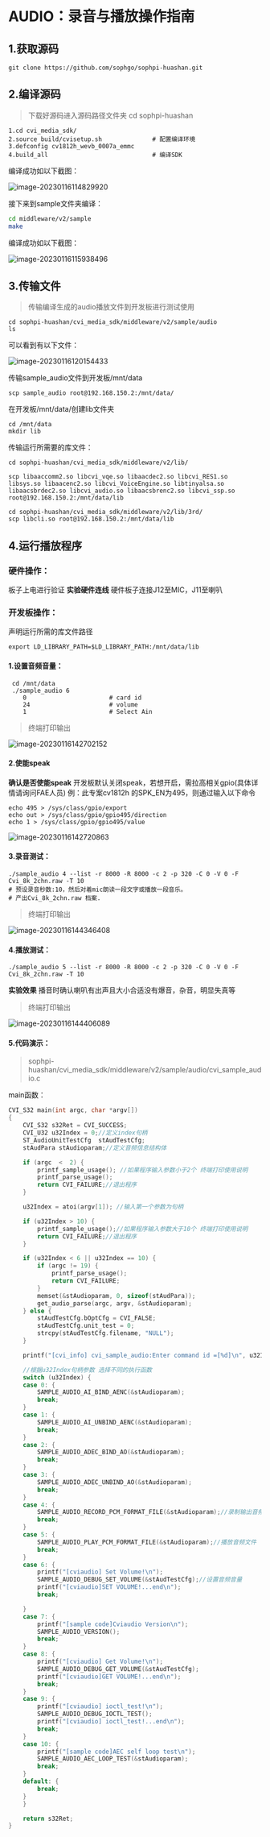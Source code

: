 #  AUDIO：录音与播放操作指南



## 1.获取源码

```
git clone https://github.com/sophgo/sophpi-huashan.git
```



## 2.编译源码

> 下载好源码进入源码路径文件夹 cd sophpi-huashan

```
1.cd cvi_media_sdk/
2.source build/cvisetup.sh 				# 配置编译环境
3.defconfig cv1812h_wevb_0007a_emmc	
4.build_all								# 编译SDK
```

编译成功如以下截图：

![image-20230116114829920](../assert/开发指南-8.音频处理-录放音/image-20230116114829920-16739649363061.png)



接下来到sample文件夹编译：

```sh
cd middleware/v2/sample
make
```

编译成功如以下截图：

![image-20230116115938496](../assert/开发指南-8.音频处理-录放音/image-20230116115938496-16739649381453.png)

## 3.传输文件

> 传输编译生成的audio播放文件到开发板进行测试使用



```
cd sophpi-huashan/cvi_media_sdk/middleware/v2/sample/audio
ls
```

可以看到有以下文件：

![image-20230116120154433](../assert/开发指南-8.音频处理-录放音/image-20230116120154433-16739649402925.png)



传输sample_audio文件到开发板/mnt/data

```shell
scp sample_audio root@192.168.150.2:/mnt/data/
```



在开发板/mnt/data/创建lib文件夹

```
cd /mnt/data
mkdir lib
```



传输运行所需要的库文件：

```shell
cd sophpi-huashan/cvi_media_sdk/middleware/v2/lib/

scp libaaccomm2.so libcvi_vqe.so libaacdec2.so libcvi_RES1.so libsys.so libaacenc2.so libcvi_VoiceEngine.so libtinyalsa.so libaacsbrdec2.so libcvi_audio.so libaacsbrenc2.so libcvi_ssp.so root@192.168.150.2:/mnt/data/lib

cd sophpi-huashan/cvi_media_sdk/middleware/v2/lib/3rd/
scp libcli.so root@192.168.150.2:/mnt/data/lib
```



## 4.运行播放程序



### **硬件操作：**

板子上电进行验证 **实验硬件连线**    硬件板子连接J12至MIC，J11至喇叭



### **开发板操作：**

声明运行所需的库文件路径

```
export LD_LIBRARY_PATH=$LD_LIBRARY_PATH:/mnt/data/lib
```



#### 1.设置音频音量：

```
 cd /mnt/data
 ./sample_audio 6
    0                       # card id
    24                      # volume 
    1                       # Select Ain
```

> 终端打印输出

![image-20230116142702152](../assert/开发指南-8.音频处理-录放音/image-20230116142702152-16739649431237.png)



#### 2.使能speak

**确认是否使能speak** 开发板默认关闭speak，若想开启，需拉高相关gpio(具体详情请询问FAE人员) 例：此专案cv1812h 的SPK_EN为495，则通过输入以下命令

```
echo 495 > /sys/class/gpio/export
echo out > /sys/class/gpio/gpio495/direction
echo 1 > /sys/class/gpio/gpio495/value
```

![image-20230116142720863](../assert/开发指南-8.音频处理-录放音/image-20230116142720863-16739649450809.png)



#### 3.录音测试：

```
./sample_audio 4 --list -r 8000 -R 8000 -c 2 -p 320 -C 0 -V 0 -F Cvi_8k_2chn.raw -T 10
# 预设录音秒数:10，然后对着mic朗读一段文字或播放一段音乐。
# 产出Cvi_8k_2chn.raw 档案.
```

> 终端打印输出

![image-20230116144346408](../assert/开发指南-8.音频处理-录放音/image-20230116144346408-167396494715211.png)

#### 4.播放测试：

```
./sample_audio 5 --list -r 8000 -R 8000 -c 2 -p 320 -C 0 -V 0 -F Cvi_8k_2chn.raw -T 10
```



**实验效果**    播音时确认喇叭有出声且大小合适没有爆音，杂音，明显失真等

> 终端打印输出



![image-20230116144406089](../assert/开发指南-8.音频处理-录放音/image-20230116144406089-167396495241013.png)



#### 5.代码演示：

> sophpi-huashan/cvi_media_sdk/middleware/v2/sample/audio/cvi_sample_audio.c



main函数：

```c
CVI_S32 main(int argc, char *argv[])
{
	CVI_S32 s32Ret = CVI_SUCCESS;
	CVI_U32 u32Index = 0;//定义index句柄
	ST_AudioUnitTestCfg  stAudTestCfg;
	stAudPara stAudioparam;//定义音频信息结构体

	if (argc  <  2) {
		printf_sample_usage(); //如果程序输入参数小于2个 终端打印使用说明
		printf_parse_usage();
		return CVI_FAILURE;//退出程序
	}

	u32Index = atoi(argv[1]); //输入第一个参数为句柄

	if (u32Index > 10) {
		printf_sample_usage();//如果程序输入参数大于10个 终端打印使用说明
		return CVI_FAILURE;//退出程序
	}

	if (u32Index < 6 || u32Index == 10) {
		if (argc != 19) {
			printf_parse_usage();
			return CVI_FAILURE;
		}
		memset(&stAudioparam, 0, sizeof(stAudPara));
		get_audio_parse(argc, argv, &stAudioparam);
	} else {
		stAudTestCfg.bOptCfg = CVI_FALSE;
		stAudTestCfg.unit_test = 0;
		strcpy(stAudTestCfg.filename, "NULL");
	}

	printf("[cvi_info] cvi_sample_audio:Enter command id =[%d]\n", u32Index);

    //根据u32Index句柄参数 选择不同的执行函数
	switch (u32Index) {
	case 0: {
		SAMPLE_AUDIO_AI_BIND_AENC(&stAudioparam);
		break;
	}
	case 1: {
		SAMPLE_AUDIO_AI_UNBIND_AENC(&stAudioparam);
		break;
	}
	case 2: {
		SAMPLE_AUDIO_ADEC_BIND_AO(&stAudioparam);
		break;
	}
	case 3: {
		SAMPLE_AUDIO_ADEC_UNBIND_AO(&stAudioparam);
		break;
	}
	case 4: {
		SAMPLE_AUDIO_RECORD_PCM_FORMAT_FILE(&stAudioparam);//录制输出音频文件
		break;
	}
	case 5: {
		SAMPLE_AUDIO_PLAY_PCM_FORMAT_FILE(&stAudioparam);//播放音频文件
		break;
	}
	case 6: {
		printf("[cviaudio] Set Volume!\n");
		SAMPLE_AUDIO_DEBUG_SET_VOLUME(&stAudTestCfg);//设置音频音量
		printf("[cviaudio]SET VOLUME!...end\n");
		break;

	}
	case 7: {
		printf("[sample code]Cviaudio Version\n");
		SAMPLE_AUDIO_VERSION();
		break;
	}
	case 8: {
		printf("[cviaudio] Get Volume!\n");
		SAMPLE_AUDIO_DEBUG_GET_VOLUME(&stAudTestCfg);
		printf("[cviaudio]GET VOLUME!...end\n");
		break;
	}
	case 9: {
		printf("[cviaudio] ioctl_test!\n");
		SAMPLE_AUDIO_DEBUG_IOCTL_TEST();
		printf("[cviaudio] ioctl_test!...end\n");
		break;
	}
	case 10: {
		printf("[sample code]AEC self loop test\n");
		SAMPLE_AUDIO_AEC_LOOP_TEST(&stAudioparam);
		break;
	}
	default: {
		break;
	}
	}

	return s32Ret;
}
```

